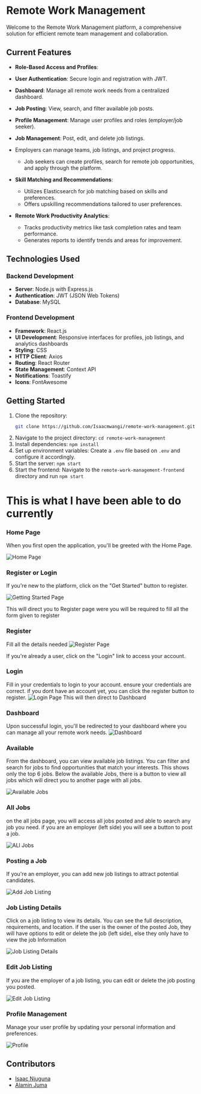 # Remote Work Management
Welcome to the Remote Work Management platform, a comprehensive solution for efficient remote team management and collaboration.

## Current Features

- **Role-Based Access and Profiles**:
  
- **User Authentication**: Secure login and registration with JWT.
- **Dashboard**: Manage all remote work needs from a centralized dashboard.
- **Job Posting**: View, search, and filter available job posts.
- **Profile Management**: Manage user profiles and roles (employer/job seeker).
- **Job Management**: Post, edit, and delete job listings.

- Employers can manage teams, job listings, and project progress.
  - Job seekers can create profiles, search for remote job opportunities, and apply through the platform.


- **Skill Matching and Recommendations**:
  - Utilizes Elasticsearch for job matching based on skills and preferences.
  - Offers upskilling recommendations tailored to user preferences.

- **Remote Work Productivity Analytics**:
  - Tracks productivity metrics like task completion rates and team performance.
  - Generates reports to identify trends and areas for improvement.

## Technologies Used

### Backend Development
- **Server**: Node.js with Express.js
- **Authentication**: JWT (JSON Web Tokens)
- **Database**: MySQL

### Frontend Development
- **Framework**: React.js
- **UI Development**: Responsive interfaces for profiles, job listings, and analytics dashboards
- **Styling**: CSS
- **HTTP Client**: Axios
- **Routing**: React Router
- **State Management**: Context API
- **Notifications**: Toastify
- **Icons**: FontAwesome


## Getting Started

1. Clone the repository:
   ```bash
   git clone https://github.com/Isaacmwangi/remote-work-management.git

2. Navigate to the project directory: `cd remote-work-management`
3. Install dependencies: `npm install`
4. Set up environment variables: Create a `.env` file based on `.env` and configure it accordingly.
5. Start the server: `npm start`
6. Start the frontend: Navigate to the `remote-work-management-frontend` directory and run `npm start`

# This is what I have been able to do currently


### Home Page
When you first open the application, you'll be greeted with the Home Page.

![Home Page](./frontend/src/assets/Screenshot_Home.jpg)

### Register or Login
If you're new to the platform, click on the "Get Started" button to register.

![Getting Started Page](./frontend/src/assets/Screenshot_GetStarted1.jpg)

This will direct you to Register page were you will be required to fill all the form given to register

### Register
Fill all the details needed
![Register Page](./src/assets/Screenshot_registerPage.jpg)


If you're already a user, click on the "Login" link to access your account.

### Login
Fill in your credentials to login to your account. ensure your credentials are correct. if you dont have an account yet, you can click the register button to register.
![Login Page](./src/assets/Screenshot_loginPage.jpg)
This will then direct to Dashboard

### Dashboard
Upon successful login, you'll be redirected to your dashboard where you can manage all your remote work needs.
![Dashboard](./frontend/src/assets/Screenshot_Dashboard.jpg)

### Available
From the dashboard, you can view available job listings. You can filter and search for jobs to find opportunities that match your interests. This shows only the top 6 jobs. Below the available Jobs, there is a button to view all jobs which will direct you to another page with all jobs.

![Available Jobs](./frontend/src/assets/Screenshot_AvailableJobs.jpg)

### All Jobs
on the all jobs page, you will access all jobs posted and able to search any job you need. if you are an employer (left side) you will see a button to post a job.

![ALl Jobs](./frontend/src/assets/Screenshot_JobListings.jpg)

### Posting a Job
If you're an employer, you can add new job listings to attract potential candidates.

![Add Job Listing](./frontend/src/assets/Screenshot_AddJobListing.jpg)

### Job Listing Details
Click on a job listing to view its details. You can see the full description, requirements, and location. if the user is the owner of the posted Job, they will have options to edit or delete the job (left side), else they only have to view the job Information

![Job Listing Details](./frontend/src/assets/Screenshot_JobListingDetails.jpg)

### Edit Job Listing
If you are the employer of a job listing, you can edit or delete the job posting you posted.

![Edit Job Listing](./frontend/src/assets/Screenshot_EditJobListing.jpg)

### Profile Management
Manage your user profile by updating your personal information and preferences.

![Profile](./frontend/src/assets/Screenshot_Profile.jpg)


## Contributors

- [Isaac Njuguna](https://github.com/Isaacmwangi)
- [Alamin Juma](https://github.com/alamin-juma)

